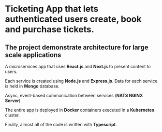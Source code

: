 # Ticketing App that lets authenticated users create, book and purchase tickets.

## The project demonstrate architecture for large scale applications

A microservices app that uses **React.js** and **Next.js** to present content to users. 

Each service is created using **Node.js** and **Express.js**. Data for each service is held in  **Mongo** database. 

Async, event-based communication between services (**NATS NGINX Server**)

The entire app is deployed in **Docker** containers executed in a **Kubernetes** cluster. 

Finally, almost all of the code is written with **Typescript**.
